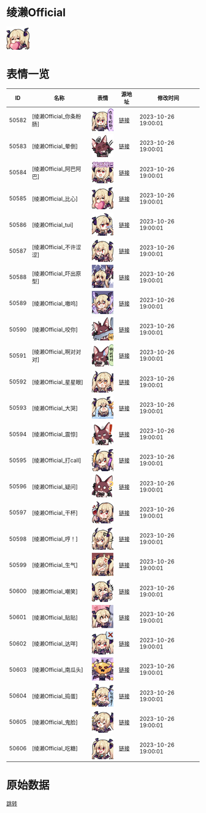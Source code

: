 # 绫濑Official

<img src="./cover.png" height="60" alt="cover" />

# 表情一览

|ID|名称|表情|源地址|修改时间|
|----|----|----|----|----|
|50582|[绫濑Official_你条粉肠]|<img src="./pic/050582_%5B绫濑Official_你条粉肠%5D.png" height="60" alt="你条粉肠"/>|[链接](https://i0.hdslb.com/bfs/garb/f0d3f6f069c61a4ff636bd807312967856e924bc.png)|2023-10-26 19:00:01|
|50583|[绫濑Official_晕倒]|<img src="./pic/050583_%5B绫濑Official_晕倒%5D.png" height="60" alt="晕倒"/>|[链接](https://i0.hdslb.com/bfs/garb/7813caa756a49f4b3bb49ccf277a28337ade3e6d.png)|2023-10-26 19:00:01|
|50584|[绫濑Official_阿巴阿巴]|<img src="./pic/050584_%5B绫濑Official_阿巴阿巴%5D.png" height="60" alt="阿巴阿巴"/>|[链接](https://i0.hdslb.com/bfs/garb/d74f8e07b06cf9ad3dda92924b8e63bca852af5b.png)|2023-10-26 19:00:01|
|50585|[绫濑Official_比心]|<img src="./pic/050585_%5B绫濑Official_比心%5D.png" height="60" alt="比心"/>|[链接](https://i0.hdslb.com/bfs/garb/e00020123702e9f23cd0d1cc7b118b9443c4661f.png)|2023-10-26 19:00:01|
|50586|[绫濑Official_tui]|<img src="./pic/050586_%5B绫濑Official_tui%5D.png" height="60" alt="tui"/>|[链接](https://i0.hdslb.com/bfs/garb/1871df0be21644282e903ebfc854431919603dda.png)|2023-10-26 19:00:01|
|50587|[绫濑Official_不许涩涩]|<img src="./pic/050587_%5B绫濑Official_不许涩涩%5D.png" height="60" alt="不许涩涩"/>|[链接](https://i0.hdslb.com/bfs/garb/7f8ebad553431512867ad245394f577ba3e06b93.png)|2023-10-26 19:00:01|
|50588|[绫濑Official_吓出原型]|<img src="./pic/050588_%5B绫濑Official_吓出原型%5D.png" height="60" alt="吓出原型"/>|[链接](https://i0.hdslb.com/bfs/garb/b047e32dfd6a4c25b51c64d1b8b234461f5dfbdb.png)|2023-10-26 19:00:01|
|50589|[绫濑Official_嗷呜]|<img src="./pic/050589_%5B绫濑Official_嗷呜%5D.png" height="60" alt="嗷呜"/>|[链接](https://i0.hdslb.com/bfs/garb/cc91e62f340c3379ddf756a91078cdf1bd53fed0.png)|2023-10-26 19:00:01|
|50590|[绫濑Official_咬你]|<img src="./pic/050590_%5B绫濑Official_咬你%5D.png" height="60" alt="咬你"/>|[链接](https://i0.hdslb.com/bfs/garb/f428eecccc5e7e2c5a58cbc0f444f1532cd53d52.png)|2023-10-26 19:00:01|
|50591|[绫濑Official_啊对对对]|<img src="./pic/050591_%5B绫濑Official_啊对对对%5D.png" height="60" alt="啊对对对"/>|[链接](https://i0.hdslb.com/bfs/garb/c424a8f36a5c013986f9b84c065ad65a709557d2.png)|2023-10-26 19:00:01|
|50592|[绫濑Official_星星眼]|<img src="./pic/050592_%5B绫濑Official_星星眼%5D.png" height="60" alt="星星眼"/>|[链接](https://i0.hdslb.com/bfs/garb/5a6871aea96e2e2ba5a291802f023ecf473bfd86.png)|2023-10-26 19:00:01|
|50593|[绫濑Official_大哭]|<img src="./pic/050593_%5B绫濑Official_大哭%5D.png" height="60" alt="大哭"/>|[链接](https://i0.hdslb.com/bfs/garb/3155769c6e9d287ab6ae11b370e42251275244b6.png)|2023-10-26 19:00:01|
|50594|[绫濑Official_震惊]|<img src="./pic/050594_%5B绫濑Official_震惊%5D.png" height="60" alt="震惊"/>|[链接](https://i0.hdslb.com/bfs/garb/83f5399ec3cfaf0b2ebd1c5dca60629982d6f98e.png)|2023-10-26 19:00:01|
|50595|[绫濑Official_打call]|<img src="./pic/050595_%5B绫濑Official_打call%5D.png" height="60" alt="打call"/>|[链接](https://i0.hdslb.com/bfs/garb/a87971be2d6fc0c1c25eaf9113c6016f7c6f9417.png)|2023-10-26 19:00:01|
|50596|[绫濑Official_疑问]|<img src="./pic/050596_%5B绫濑Official_疑问%5D.png" height="60" alt="疑问"/>|[链接](https://i0.hdslb.com/bfs/garb/8caeeab9e5833c33344c96acab6ec3d3ba8fe001.png)|2023-10-26 19:00:01|
|50597|[绫濑Official_干杯]|<img src="./pic/050597_%5B绫濑Official_干杯%5D.png" height="60" alt="干杯"/>|[链接](https://i0.hdslb.com/bfs/garb/26866aeeed626a5eb42aa763fae7274a6e7d65ca.png)|2023-10-26 19:00:01|
|50598|[绫濑Official_哼！]|<img src="./pic/050598_%5B绫濑Official_哼！%5D.png" height="60" alt="哼！"/>|[链接](https://i0.hdslb.com/bfs/garb/879d0903839d847e74fa1910d33c03351a3ea37b.png)|2023-10-26 19:00:01|
|50599|[绫濑Official_生气]|<img src="./pic/050599_%5B绫濑Official_生气%5D.png" height="60" alt="生气"/>|[链接](https://i0.hdslb.com/bfs/garb/47e0a55d76e5721dfa2201c238a6132eaf613cfd.png)|2023-10-26 19:00:01|
|50600|[绫濑Official_嘲笑]|<img src="./pic/050600_%5B绫濑Official_嘲笑%5D.png" height="60" alt="嘲笑"/>|[链接](https://i0.hdslb.com/bfs/garb/d26c402b7dc5e56c33acc2b1bcc7acfc569bcc48.png)|2023-10-26 19:00:01|
|50601|[绫濑Official_贴贴]|<img src="./pic/050601_%5B绫濑Official_贴贴%5D.png" height="60" alt="贴贴"/>|[链接](https://i0.hdslb.com/bfs/garb/dba625617563dfdbc174b299179beeb571541ebb.png)|2023-10-26 19:00:01|
|50602|[绫濑Official_达咩]|<img src="./pic/050602_%5B绫濑Official_达咩%5D.png" height="60" alt="达咩"/>|[链接](https://i0.hdslb.com/bfs/garb/6186bc2d7c367f8296b8f5193a3d3a162688693d.png)|2023-10-26 19:00:01|
|50603|[绫濑Official_南瓜头]|<img src="./pic/050603_%5B绫濑Official_南瓜头%5D.png" height="60" alt="南瓜头"/>|[链接](https://i0.hdslb.com/bfs/garb/6fe8cbb639c34db2ec78ef34361eb970315d62fb.png)|2023-10-26 19:00:01|
|50604|[绫濑Official_捣蛋]|<img src="./pic/050604_%5B绫濑Official_捣蛋%5D.png" height="60" alt="捣蛋"/>|[链接](https://i0.hdslb.com/bfs/garb/1105c99bdd7f18f6ceb4ce0642a7573d75a8b897.png)|2023-10-26 19:00:01|
|50605|[绫濑Official_鬼脸]|<img src="./pic/050605_%5B绫濑Official_鬼脸%5D.png" height="60" alt="鬼脸"/>|[链接](https://i0.hdslb.com/bfs/garb/380ad9ac7828a18c4598ca45f9f8fb17148d4e1d.png)|2023-10-26 19:00:01|
|50606|[绫濑Official_吃糖]|<img src="./pic/050606_%5B绫濑Official_吃糖%5D.png" height="60" alt="吃糖"/>|[链接](https://i0.hdslb.com/bfs/garb/9c33f7a40837cd822012b26718fc1596286b5cc9.png)|2023-10-26 19:00:01|

# 原始数据

[跳转](./raw.json)

